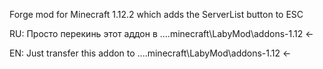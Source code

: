Forge mod for Minecraft 1.12.2 which adds the ServerList button to ESC

RU: Просто перекинь этот аддон в ....minecraft\LabyMod\addons-1.12 <-

EN: Just transfer this addon to ....minecraft\LabyMod\addons-1.12 <-
